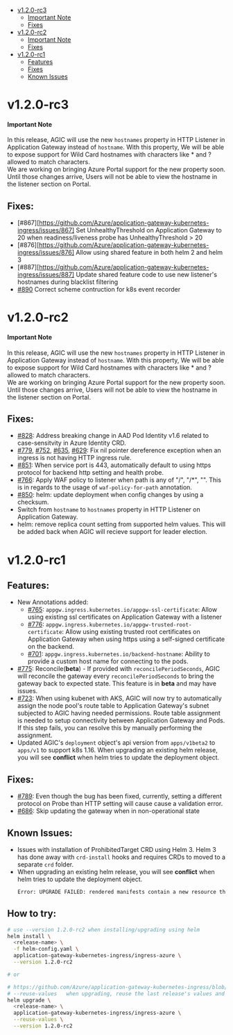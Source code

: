 - [v1.2.0-rc3](#v120-rc3)
  - [Important Note](#important-note)
  - [Fixes](#fixes)
- [v1.2.0-rc2](#v120-rc2)
  - [Important Note](#important-note-1)
  - [Fixes](#fixes-1)
- [v1.2.0-rc1](#v120-rc1)
  - [Features](#features)
  - [Fixes](#fixes-2)
  - [Known Issues](#known-issues)

# v1.2.0-rc3

#### Important Note

In this release, AGIC will use the new `hostnames` property in HTTP Listener in Application Gateway instead of `hostname`. With this property, We will be able to expose support for Wild Card hostnames with characters like * and ? allowed to match characters.  
We are working on bringing Azure Portal support for the new property soon. Until those changes arrive, Users will not be able to view the hostname in the listener section on Portal.

## Fixes:
* [#867][https://github.com/Azure/application-gateway-kubernetes-ingress/issues/867] Set UnhealthyThreshold on Application Gateway to 20 when readiness/liveness probe has UnhealthyThreshold > 20
* [#876][https://github.com/Azure/application-gateway-kubernetes-ingress/issues/876] Allow using shared feature in both helm 2 and helm 3
* [#887][https://github.com/Azure/application-gateway-kubernetes-ingress/issues/887] Update shared feature code to use new listener's hostnames during blacklist filtering
* [#890](https://github.com/Azure/application-gateway-kubernetes-ingress/issues/890) Correct scheme contruction for k8s event recorder

# v1.2.0-rc2

#### Important Note

In this release, AGIC will use the new `hostnames` property in HTTP Listener in Application Gateway instead of `hostname`. With this property, We will be able to expose support for Wild Card hostnames with characters like * and ? allowed to match characters.  
We are working on bringing Azure Portal support for the new property soon. Until those changes arrive, Users will not be able to view the hostname in the listener section on Portal.

## Fixes:
* [#828](https://github.com/Azure/application-gateway-kubernetes-ingress/issues/828): Address breaking change in AAD Pod Identity v1.6 related to case-sensitvity in Azure Identity CRD.
* [#779](https://github.com/Azure/application-gateway-kubernetes-ingress/issues/779), [#752](https://github.com/Azure/application-gateway-kubernetes-ingress/issues/752), [#635](https://github.com/Azure/application-gateway-kubernetes-ingress/issues/635), [#629](https://github.com/Azure/application-gateway-kubernetes-ingress/issues/629): Fix nil pointer dereference exception when an ingress is not having HTTP ingress rule.
* [#851](https://github.com/Azure/application-gateway-kubernetes-ingress/issues/851): When service port is 443, automatically default to using https protocol for backend http setting and health probe.
* [#766](https://github.com/Azure/application-gateway-kubernetes-ingress/issues/766): Apply WAF policy to listener when path is any of "/", "/*", "". This is in regards to the usage of `waf-policy-for-path` annotation.
* [#850](https://github.com/Azure/application-gateway-kubernetes-ingress/issues/850): helm: update deployment when config changes by using a checksum.
* Switch from `hostname` to `hostnames` property in HTTP Listener on Application Gateway.
* helm: remove replica count setting from supported helm values. This will be added back when AGIC will recieve support for leader election.

# v1.2.0-rc1

## Features:

* New Annotations added:
  * [#765](https://github.com/Azure/application-gateway-kubernetes-ingress/issues/765): `appgw.ingress.kubernetes.io/appgw-ssl-certificate`:  Allow using existing ssl certificates on Application Gateway with a listener
  * [#776](https://github.com/Azure/application-gateway-kubernetes-ingress/issues/776): `appgw.ingress.kubernetes.io/appgw-trusted-root-certificate`:  Allow using existing trusted root certificates on Application Gateway when using https using a self-signed certificate on the backend.
  * [#701](https://github.com/Azure/application-gateway-kubernetes-ingress/issues/701): `appgw.ingress.kubernetes.io/backend-hostname`: Ability to provide a custom host name for connecting to the pods.
* [#775](https://github.com/Azure/application-gateway-kubernetes-ingress/issues/775): Reconcile(**beta**) - If provided with `reconcilePeriodSeconds`, AGIC will reconcile the gateway every `reconcilePeriodSeconds` to bring the gateway back to expected state. This feature is in **beta** and may have issues.
* [#723](https://github.com/Azure/application-gateway-kubernetes-ingress/issues/723): When using kubenet with AKS, AGIC will now try to automatically assign the node pool's route table to Application Gateway's subnet subjected to AGIC having needed permissions. Route table assignment is needed to setup connectivity between Application Gateway and Pods. If this step fails, you can resolve this by manually performing the assignment.
* Updated AGIC's `deployment` object's api version from `apps/v1beta2` to `apps/v1` to support k8s 1.16. When upgrading an existing helm release, you will see **conflict** when helm tries to update the deployment object.

## Fixes:
* [#789](https://github.com/Azure/application-gateway-kubernetes-ingress/issues/789): Even though the bug has been fixed, currently, setting a different protocol on Probe than HTTP setting will cause cause a validation error.
* [#686](https://github.com/Azure/application-gateway-kubernetes-ingress/issues/686): Skip updating the gateway when in non-operational state

## Known Issues:
* Issues with installation of ProhibitedTarget CRD using Helm 3. Helm 3 has done away with `crd-install` hooks and requires CRDs to moved to a separate `crd` folder.
* When upgrading an existing helm release, you will see **conflict** when helm tries to update the deployment object.
  ```bash
  Error: UPGRADE FAILED: rendered manifests contain a new resource that already exists. Unable to continue with update: existing resource conflict: namespace: default, name: <release-name>, existing_kind: apps/v1, Kind=Deployment, new_kind: apps/v1, Kind=Deployment
  ```

## How to try:
```bash
# use --version 1.2.0-rc2 when installing/upgrading using helm
helm install \
  <release-name> \
  -f helm-config.yaml \
  application-gateway-kubernetes-ingress/ingress-azure \
  --version 1.2.0-rc2

# or 

# https://github.com/Azure/application-gateway-kubernetes-ingress/blob/master/docs/how-tos/helm-upgrade.md
# --reuse-values   when upgrading, reuse the last release's values and merge in any overrides from the command line via --set and -f. If '--reset-values' is specified, this is ignored
helm upgrade \
  <release-name> \
  application-gateway-kubernetes-ingress/ingress-azure \
  --reuse-values \
  --version 1.2.0-rc2
```